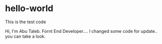 # hello-world
This is the test code

Hi, I'm Abu Taleb. Fornt End Developer.... I changed some code for update.. you can take a look.
